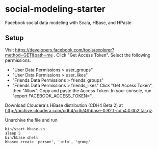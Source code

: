 social-modeling-starter
=======================

Facebook social data modeling with Scala, HBase, and HPaste

Setup
-----------------------

Visit https://developers.facebook.com/tools/explorer?method=GET&path=me .
Click "Get Access Token". Select the following permissions:
- "User Data Permissions > user_groups"
- "User Data Permissions > user_likes"
- "Friends Data Permissions > friends_groups"
- "Friends Data Permissions > friends_likes"
Click "Get Access Token", then "Allow". Copy and paste the Access Token.
In your console, run "export FACEBOOK_ACCESS_TOKEN=<your access token>".

Download Cloudera's HBase distribution (CDH4 Beta 2) at
http://archive.cloudera.com/cdh4/cdh/4/hbase-0.92.1-cdh4.0.0b2.tar.gz.

Unarchive the file and run

    bin/start-hbase.sh
    sleep 5
    bin/hbase shell
    hbase> create 'person', 'info', 'group'

